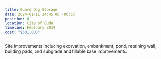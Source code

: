 ```yaml
---
title: Guard Dog Storage
date: 2024-01-11 14:45:00 -06:00
position: 8
location: City of Buda
timeline: February 2019
cost: "$301,000"
---
```


Site improvements including excavation, embankment, pond, retaining wall, building pads, and subgrade and fillable base improvements.
